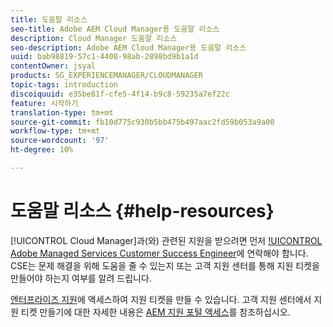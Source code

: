 ```yaml
---
title: 도움말 리소스
seo-title: Adobe AEM Cloud Manager용 도움말 리소스
description: Cloud Manager 도움말 리소스
seo-description: Adobe AEM Cloud Manager용 도움말 리소스
uuid: bab98819-57c1-4408-98ab-2898bd9b1a1d
contentOwner: jsyal
products: SG_EXPERIENCEMANAGER/CLOUDMANAGER
topic-tags: introduction
discoiquuid: e35be81f-cfe5-4f14-b9c8-59235a7ef22c
feature: 시작하기
translation-type: tm+mt
source-git-commit: fb10d775c930b5bb475b497aac2fd59b053a9a00
workflow-type: tm+mt
source-wordcount: '97'
ht-degree: 10%

---
```



# 도움말 리소스 {#help-resources}

[!UICONTROL Cloud Manager]과(와) 관련된 지원을 받으려면 먼저 [!UICONTROL Adobe Managed Services Customer Success Engineer](CSE)에 연락해야 합니다. CSE는 문제 해결을 위해 도움을 줄 수 있는지 또는 고객 지원 센터를 통해 지원 티켓을 만들어야 하는지 여부를 알려 드립니다.

[엔터프라이즈 지원](https://helpx.adobe.com/kr/contact/enterprise-support.ec.html)에 액세스하여 지원 티켓을 만들 수 있습니다. 고객 지원 센터에서 지원 티켓 만들기에 대한 자세한 내용은 [AEM 지원 포털 액세스](https://help.adobe.com/experience-manager/kb/accessing-aem-support-portal.html)를 참조하십시오.
